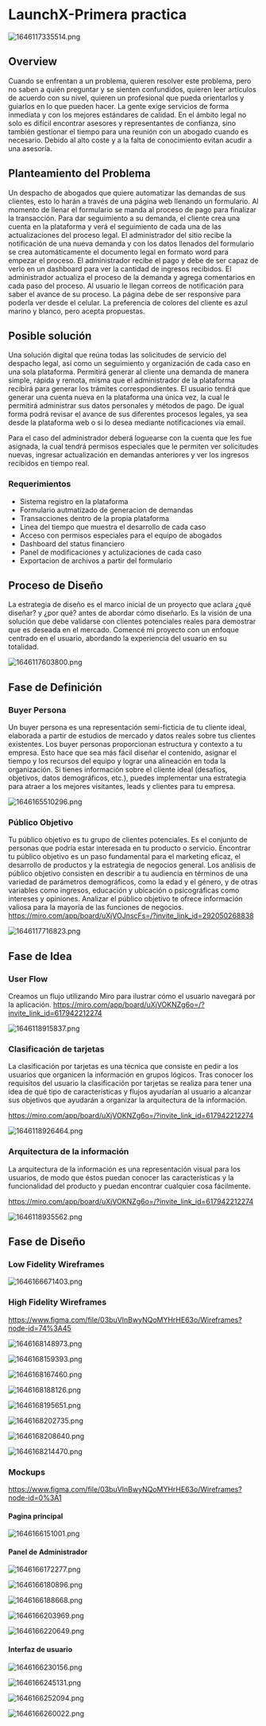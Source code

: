 # **LaunchX-Primera practica**

![1646117335514.png](image/Primer_practica/1646117335514.png)

## **Overview**

Cuando se enfrentan a un problema, quieren resolver este problema, pero no saben a quién preguntar y se sienten confundidos, quieren leer artículos de acuerdo con su nivel, quieren un profesional que pueda orientarlos y guiarlos en lo que pueden hacer. La gente exige servicios de forma inmediata y con los mejores estándares de calidad. En el ámbito legal no solo es difícil encontrar asesores y representantes de confianza, sino también gestionar el tiempo para una reunión con un abogado cuando es necesario. Debido al alto coste y a la falta de conocimiento evitan acudir a una asesoría.

## **Planteamiento del Problema**

Un despacho de abogados que quiere automatizar las demandas de sus clientes, esto lo harán a través de una página web llenando un formulario. Al momento de llenar el formulario se manda al proceso de pago para finalizar la transacción. Para dar seguimiento a su demanda, el cliente crea una cuenta en la plataforma y verá el seguimiento de cada una de las actualizaciones del proceso legal. El administrador del sitio recibe la notificación de una nueva demanda y con los datos llenados del formulario se crea automáticamente el documento legal en formato word para empezar el proceso. El administrador recibe el pago y debe de ser capaz de verlo en un dashboard para ver la cantidad de ingresos recibidos. El administrador actualiza el proceso de la demanda y agrega comentarios en cada paso del proceso. Al usuario le llegan correos de notificación para saber el avance de su proceso. La página debe de ser responsive para poderla ver desde el celular. La preferencia de colores del cliente es azul marino y blanco, pero acepta propuestas.

## **Posible solución**

Una solución digital que reúna todas las solicitudes de servicio del despacho legal, así como un seguimiento y organización de cada caso en una sola plataforma. Permitirá generar al cliente una demanda de manera simple, rápida y remota, misma que el administrador de la plataforma recibirá para generar los trámites correspondientes. El usuario tendrá que generar una cuenta nueva en la plataforma una única vez, la cual le permitirá administrar sus datos personales y métodos de pago. De igual forma podrá revisar el avance de sus diferentes procesos legales, ya sea desde la plataforma web o si lo desea mediante notificaciones vía email.

Para el caso del administrador deberá loguearse con la cuenta que les fue asignada, la cual tendrá permisos especiales que le permiten ver solicitudes nuevas, ingresar actualización en demandas anteriores y ver los ingresos recibidos en tiempo real.

### Requerimientos

* Sistema registro en la plataforma
* Formulario autmatizado de generacion de demandas
* Transacciones dentro de la propia plataforma
* Linea del tiempo que muestra el desarrollo de cada caso
* Acceso con permisos especiales para el equipo de abogados
* Dashboard del status financiero
* Panel de modificaciones y actulizaciones de cada caso
* Exportacion de archivos a partir del formulario

## **Proceso de Diseño**

La estrategia de diseño es el marco inicial de un proyecto que aclara ¿qué diseñar? y ¿por qué? antes de abordar cómo diseñarlo. Es la visión de una solución que debe validarse con clientes potenciales reales para demostrar que es deseada en el mercado. Comencé mi proyecto con un enfoque centrado en el usuario, abordando la experiencia del usuario en su totalidad.

![1646117603800.png](image/Primer_practica/1646117603800.png)

## **Fase de Definición**

### Buyer Persona

Un buyer persona es una representación semi-ficticia de tu cliente ideal, elaborada a partir de estudios de mercado y datos reales sobre tus clientes existentes. Los buyer personas proporcionan estructura y contexto a tu empresa. Esto hace que sea más fácil diseñar el contenido, asignar el tiempo y los recursos del equipo y lograr una alineación en toda la organización. Si tienes información sobre el cliente ideal (desafíos, objetivos, datos demográficos, etc.), puedes implementar una estrategia para atraer a los mejores visitantes, leads y clientes para tu empresa.

![1646165510296.png](image/Primer_practica/1646165510296.png)

### Público Objetivo

Tu público objetivo es tu grupo de clientes potenciales. Es el conjunto de personas que podría estar interesada en tu producto o servicio. Encontrar tu público objetivo es un paso fundamental para el marketing eficaz, el desarrollo de productos y la estrategia de negocios general. Los análisis de público objetivo consisten en describir a tu audiencia en términos de una variedad de parámetros demográficos, como la edad y el género, y de otras variables como ingresos, educación y ubicación o psicográficas como intereses y opiniones. Analizar el público objetivo te ofrece información valiosa para la mayoría de las funciones de negocios.
https://miro.com/app/board/uXjVOJnscFs=/?invite_link_id=292050268838

![1646117716823.png](image/Primer_practica/1646117716823.png)

## **Fase de Idea**

### User Flow

Creamos un flujo utilizando Miro para ilustrar cómo el usuario navegará por la aplicación.
https://miro.com/app/board/uXjVOKNZg6o=/?invite_link_id=617942212274

![1646118915837.png](image/Primer_practica/1646118915837.png)

### Clasificación de tarjetas

La clasificación por tarjetas es una técnica que consiste en pedir a los usuarios que organicen la información en grupos lógicos. Tras conocer los requisitos del usuario la clasificación por tarjetas se realiza para tener una idea de qué tipo de características y flujos ayudarían al usuario a alcanzar sus objetivos que ayudarán a organizar la arquitectura de la información.

https://miro.com/app/board/uXjVOKNZg6o=/?invite_link_id=617942212274

![1646118926464.png](image/Primer_practica/1646118926464.png)

### Arquitectura de la información

La arquitectura de la información es una representación visual para los usuarios, de modo que éstos puedan conocer las características y la funcionalidad del producto y puedan encontrar cualquier cosa fácilmente.

https://miro.com/app/board/uXjVOKNZg6o=/?invite_link_id=617942212274

![1646118935562.png](image/Primer_practica/1646118935562.png)

## **Fase de Diseño**

### Low Fidelity Wireframes

![1646166671403.png](image/Primer_practica/1646166671403.png)

### High Fidelity Wireframes

https://www.figma.com/file/03buVInBwyNQoMYHrHE63o/Wireframes?node-id=74%3A45

![1646168148973.png](image/Primer_practica/1646168148973.png)

![1646168159393.png](image/Primer_practica/1646168159393.png)

![1646168167460.png](image/Primer_practica/1646168167460.png)

![1646168188126.png](image/Primer_practica/1646168188126.png)

![1646168195651.png](image/Primer_practica/1646168195651.png)

![1646168202735.png](image/Primer_practica/1646168202735.png)

![1646168208640.png](image/Primer_practica/1646168208640.png)

![1646168214470.png](image/Primer_practica/1646168214470.png)

### Mockups

https://www.figma.com/file/03buVInBwyNQoMYHrHE63o/Wireframes?node-id=0%3A1

#### Pagina principal

![1646166151001.png](image/Primer_practica/1646166151001.png)

#### Panel de Administrador

![1646166172277.png](image/Primer_practica/1646166172277.png)

![1646166180896.png](image/Primer_practica/1646166180896.png)

![1646166188668.png](image/Primer_practica/1646166188668.png)

![1646166203969.png](image/Primer_practica/1646166203969.png)

![1646166220649.png](image/Primer_practica/1646166220649.png)

#### Interfaz de usuario

![1646166230156.png](image/Primer_practica/1646166230156.png)


![1646166245131.png](image/Primer_practica/1646166245131.png)

![1646166252094.png](image/Primer_practica/1646166252094.png)


![1646166260022.png](image/Primer_practica/1646166260022.png)
